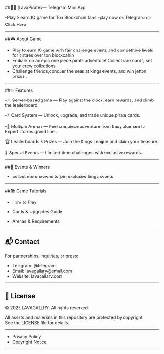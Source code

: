 ##🏴‍☠️ [LavaPirates— Telegram Mini App

-Play 2 earn IQ game for Ton Blockchain fans
-play now on Telegram: 👉 Click Here

---

##🎮 About Game
- Play to earn IQ game with fair challenge events and competitive levels for pirtaes over ton blockcahin 
- Embark on an epic one piece pirate adventure! Collect rare cards, set your crew collections
- Challenge friends,conquer the seas at kings events, and win jetton prizes .

---

##✨ Features

-⚔ Server-based game — Play against the clock, earn rewards, and climb the leaderboard.

-🃏 Card System — Unlock, upgrade, and trade unique pirate cards.

-💎 Multiple Arenas — Feel one piece adventure from  Easy blue sea to Expert storms grand line .

🏆 Leaderboards & Prizes — Join the Kings League and claim your treasure.

📜 Special Events — Limited-time challenges with exclusive rewards.

---

##📅 Events & Winners

- collect more crowns to join exclusive kings events

---

##📚 Game Tutorials

- How to Play

- Cards & Upgrades Guide

- Arenas & Requirements

---

## 📬 Contact

For partnerships, inquiries, or press:
- Telegram: @telegram
- Email: lavagallary@email.com
- Website: lavagallary.com

---
## 📜 License

© 2025 LAVAGALLRY. All rights reserved.

All assets and materials in this repository are protected by copyright.  
See the LICENSE file for details.

---

- Privacy Policy
- Copyright Notice

---

